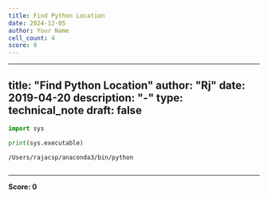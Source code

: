 ```yaml
---
title: Find Python Location
date: 2024-12-05
author: Your Name
cell_count: 4
score: 0
---
```


---
title: "Find Python Location"
author: "Rj"
date: 2019-04-20
description: "-"
type: technical_note
draft: false
---

```python
import sys
```


```python
print(sys.executable)
```

    /Users/rajacsp/anaconda3/bin/python



```python

```


---
**Score: 0**